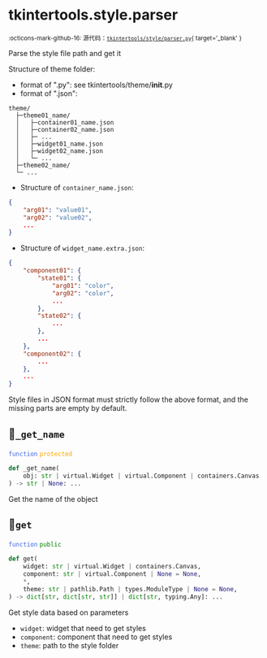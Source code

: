 # tkintertools.style.parser

<small>:octicons-mark-github-16: 源代码：[`tkintertools/style/parser.py`](https://github.com/Xiaokang2022/tkintertools/blob/3.0.0rc5/tkintertools/style/parser.py){ target='_blank' }</small>

Parse the style file path and get it

Structure of theme folder:

* format of ".py": see tkintertools/theme/__init__.py
* format of ".json":

```
theme/
  ├─theme01_name/
  │   ├─container01_name.json
  │   ├─container02_name.json
  │   ├─ ...
  │   ├─widget01_name.json
  │   ├─widget02_name.json
  │   └─ ...
  ├─theme02_name/
  └─ ...
```

* Structure of `container_name.json`:

```json
{
    "arg01": "value01",
    "arg02": "value02",
    ...
}
```

* Structure of `widget_name.extra.json`:

```json
{
    "component01": {
        "state01": {
            "arg01": "color",
            "arg02": "color",
            ...
        },
        "state02": {
            ...
        },
        ...
    },
    "component02": {
        ...
    },
    ...
}
```

Style files in JSON format must strictly follow the above format, and the missing parts are empty
by default.


## 🔵`_get_name`


<code style='color: royalblue;'>function</code> <code style='color: orange;'>protected</code>

```python
def _get_name(
    obj: str | virtual.Widget | virtual.Component | containers.Canvas | None,
) -> str | None: ...
```
Get the name of the object

## 🔵`get`


<code style='color: royalblue;'>function</code> <code style='color: green;'>public</code>

```python
def get(
    widget: str | virtual.Widget | containers.Canvas,
    component: str | virtual.Component | None = None,
    *,
    theme: str | pathlib.Path | types.ModuleType | None = None,
) -> dict[str, dict[str, str]] | dict[str, typing.Any]: ...
```
Get style data based on parameters

* `widget`: widget that need to get styles
* `component`: component that need to get styles
* `theme`: path to the style folder


